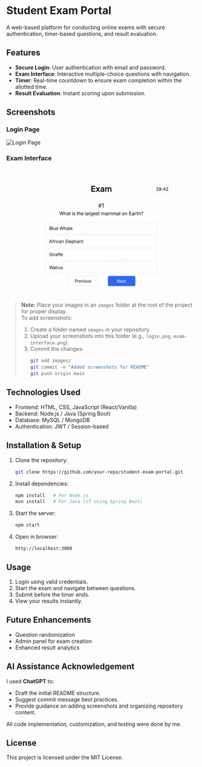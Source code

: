# Student Exam Portal

A web-based platform for conducting online exams with secure authentication, timer-based questions, and result evaluation.

## Features

- **Secure Login**: User authentication with email and password.
- **Exam Interface**: Interactive multiple-choice questions with navigation.
- **Timer**: Real-time countdown to ensure exam completion within the allotted time.
- **Result Evaluation**: Instant scoring upon submission.

## Screenshots

### Login Page
![Login Page](./images/login.png.png)

### Exam Interface
![Exam Interface](leadmasters-exam-assessment/images/exam-interface.png.png)

> **Note:** Place your images in an `images` folder at the root of the project for proper display.  
> To add screenshots:
> 1. Create a folder named `images` in your repository.
> 2. Upload your screenshots into this folder (e.g., `login.png`, `exam-interface.png`).
> 3. Commit the changes:
>    ```bash
>    git add images/
>    git commit -m "Added screenshots for README"
>    git push origin main
>    ```

## Technologies Used

- Frontend: HTML, CSS, JavaScript (React/Vanilla)
- Backend: Node.js / Java (Spring Boot)
- Database: MySQL / MongoDB
- Authentication: JWT / Session-based

## Installation & Setup

1. Clone the repository:
   ```bash
   git clone https://github.com/your-repo/student-exam-portal.git
   ```
2. Install dependencies:
   ```bash
   npm install   # For Node.js
   mvn install   # For Java (if using Spring Boot)
   ```
3. Start the server:
   ```bash
   npm start
   ```
4. Open in browser:
   ```
   http://localhost:3000
   ```

## Usage

1. Login using valid credentials.
2. Start the exam and navigate between questions.
3. Submit before the timer ends.
4. View your results instantly.

## Future Enhancements

- Question randomization
- Admin panel for exam creation
- Enhanced result analytics

## AI Assistance Acknowledgement

I used **ChatGPT** to:
- Draft the initial README structure.
- Suggest commit message best practices.
- Provide guidance on adding screenshots and organizing repository content.

All code implementation, customization, and testing were done by me.

## License

This project is licensed under the MIT License.
